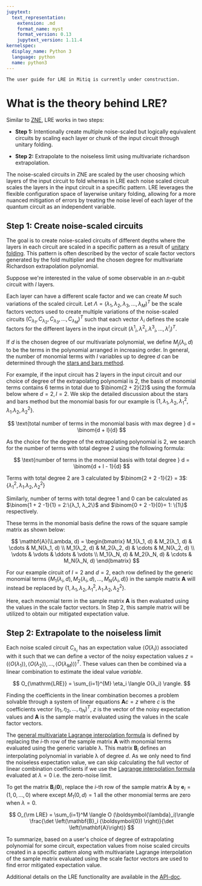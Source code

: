 ```yaml
---
jupytext:
  text_representation:
    extension: .md
    format_name: myst
    format_version: 0.13
    jupytext_version: 1.11.4
kernelspec:
  display_name: Python 3
  language: python
  name: python3
---
```



```{warning}
The user guide for LRE in Mitiq is currently under construction.
```

# What is the theory behind LRE?

Similar to [ZNE](zne.md), LRE works in two steps:

- **Step 1:** Intentionally create multiple noise-scaled but logically equivalent circuits by scaling each layer or chunk of the input circuit through unitary folding.

- **Step 2:** Extrapolate to the noiseless limit using multivariate richardson extrapolation.

The noise-scaled circuits in ZNE are scaled by the user choosing which layers of the input circuit to fold whereas in LRE
each noise scaled circuit scales the layers in the input circuit in a specific pattern. LRE leverages the flexible configuration space of layerwise unitary folding,
allowing for a more nuanced mitigation of errors by treating the noise level of each layer of
the quantum circuit as an independent variable.

## Step 1: Create noise-scaled circuits

The goal is to create noise-scaled circuits of different depths where the layers in each circuit are scaled in
a specific pattern as a result of [unitary folding](zne-5-theory.md). This pattern is often described by the vector of scale factor vectors generated by the fold multiplier and the chosen degree for multivariate Richardson extrapolation polynomial.

Suppose we're interested in the value of some observable in an $n$-qubit circuit with $l$ layers.

Each layer can have a different scale factor and we can create $M$ such variations of the scaled circuit. Let
$\Lambda = (λ_1, λ_2, λ_3, \ldots, λ_M)^T$ be the scale factors vectors used to create multiple variations of the
noise-scaled circuits $(C_{λ_1}, C_{λ_2}, C_{λ_3}, \ldots, C_{λ_M})^T$ such that each vector $λ_i$ defines the scale
factors for the different layers in the input circuit $({λ^1}_i, {λ^2}_i, {λ^3}_i, \ldots, {λ^l}_i)^T$.

If $d$ is the chosen degree of our multivariate polynomial, we define $M_j(λ_i, d)$ to be the terms in the polynomial
arranged in increasing order. In general, the number of monomial terms with $l$ variables up to degree $d$ can be determined
through the [stars and bars method](https://en.wikipedia.org/wiki/Stars_and_bars_%28combinatorics%29).

For example, if the input circuit has 2 layers in the input circuit and our choice of degree of the extrapolating polynomial is 2, the basis of monomial terms contains 6 terms in total due to $\binom{2 + 2}{2}$ using the formula below where $d=2, l=2$. We skip the detailed discussion about the stars and bars method but the monomial basis for our example is $\{1, λ_1, λ_2, {λ_1}^2, λ_1 . λ_2, {λ_2}^2 \}$.

$$
\text{total number of terms in the monomial basis with max degree } d = \binom{d + l}{d}
$$

As the choice for the degree of the extrapolating polynomial is 2, we search for the number of terms with total degree 2 using the following formula:

$$
\text{number of terms in the monomial basis with total degree } d = \binom{d + l - 1}{d}
$$

Terms with total degree 2 are 3 calculated by $\binom{2 + 2 -1}{2} = 3$: $\{{λ_1}^2, λ_1 . λ_2, {λ_2}^2 \}$

Similarly, number of terms with total degree 1 and 0 can be calculated as $\binom{1 + 2 -1}{1} = 2:\{λ_1, λ_2\}$ and $\binom{0 + 2 -1}{0}= 1: \{1\}$ respectively. 

These terms in the monomial basis define the rows of the square sample matrix as shown below:

$$
\mathbf{A}(\Lambda, d) = 
\begin{bmatrix}
    M_1(λ_1, d) & M_2(λ_1, d) & \cdots & M_N(λ_1, d) \\
    M_1(λ_2, d) & M_2(λ_2, d) & \cdots & M_N(λ_2, d) \\
    \vdots & \vdots & \ddots & \vdots \\
    M_1(λ_N, d) & M_2(λ_N, d) & \cdots & M_N(λ_N, d)
\end{bmatrix}
$$

For our example circuit of $l=2$ and $d=2$, each row defined by the generic monomial terms $\{M_1(λ_i, d), M_2(λ_i, d), \ldots, M_N(λ_i, d)\}$ in the sample matrix $\mathbf{A}$ will instead be replaced by $\{1, λ_1, λ_2, {λ_1}^2, λ_1 . λ_2, {λ_2}^2 \}$.

Here, each monomial term in the sample matrix $\mathbf{A}$ is then evaluated using the values in the scale factor vectors. In Step 2, this sample matrix will be utilized to obtain our mitigated expectation value.

## Step 2: Extrapolate to the noiseless limit

Each noise scaled circuit $C_{λ_i}$ has an expectation value $\langle O(λ_i) \rangle$ associated with it such that we can define a vector of the noisy expectation values $z = (\langle O(λ_1) \rangle, \langle O(λ_2) \rangle, \ldots, \langle O(λ_M)\rangle)^T$.
These values can then be combined via a linear combination to estimate the ideal value $variable$.

$$
O_{\mathrm{LRE}} = \sum_{i=1}^{M} \eta_i \langle O(λ_i) \rangle.
$$

Finding the coefficients in the linear combination becomes a problem solvable through a system of linear equations $\mathbf{A} c = z$ where $c$ is the coefficients vector $(\eta_1, \eta_2, \ldots, \eta_N)^T$, $z$ is the vector of the noisy expectation values and $\mathbf{A}$ is the sample matrix evaluated using the values in the scale factor vectors.

The [general multivariate Lagrange interpolation formula](https://www.siam.org/media/wkvnvame/a_simple_expression_for_multivariate.pdf) is defined by replacing the $i$-th row of the sample matrix $\mathbf{A}$ with monomial terms evaluated using the generic variable λ. This matrix $\mathbf{B}_i$ defines an interpolating polynomial in variable λ of degree $d$. As we only need to find the noiseless expectation value, we can skip calculating the full vector of linear combination coefficients if we use the [Lagrange interpolation formula](https://files.eric.ed.gov/fulltext/EJ1231189.pdf) evaluated at $λ = 0$ i.e. the zero-noise limit.

To get the matrix $\mathbf{B}_i(\mathbf{0})$, replace the $i$-th row of the sample matrix $\mathbf{A}$ by $\mathbf{e}_i=(1, 0, \ldots, 0)$ where except $M_1(0, d) = 1$ all the other monomial terms are zero when $λ=0$.

$$
O_{\rm LRE} = \sum_{i=1}^M \langle O (\boldsymbol{\lambda}_i)\rangle  \frac{\det \left(\mathbf{B}_i (\boldsymbol{0}) \right)}{\det \left(\mathbf{A}\right)}
$$

To summarize, based on a user's choice of degree of extrapolating polynomial for some circuit, expectation values from noise scaled circuits created in a specific pattern along with multivariate Lagrange interpolation of the sample matrix evaluated using the scale factor vectors are used to find error mitigated expectation value. 

Additional details on the LRE functionality are available in the [API-doc](https://mitiq.readthedocs.io/en/stable/apidoc.html#module-mitiq.lre.multivariate_scaling.layerwise_folding).


